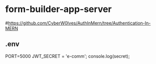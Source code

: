 # form-builder-app-server
#https://github.com/CyberW0lves/AuthInMern/tree/Authentication-In-MERN

## .env
PORT=5000
JWT_SECRET = 'e-comm';
console.log(secret);
